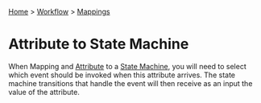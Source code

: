[Home](../../Index.md) > [Workflow](../Index.md) > [Mappings](Index.md)

# Attribute to State Machine

When Mapping and [Attribute](../Attributes.md) to a [State Machine](../StateMachines.md), you will need to 
select which event should be invoked when this attribute arrives.  The
state machine transitions that handle the event will then receive as an input
the value of the attribute.  